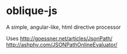 oblique-js
==========

A simple, angular-like, html directive processor

Uses
http://goessner.net/articles/JsonPath/
http://ashphy.com/JSONPathOnlineEvaluator/